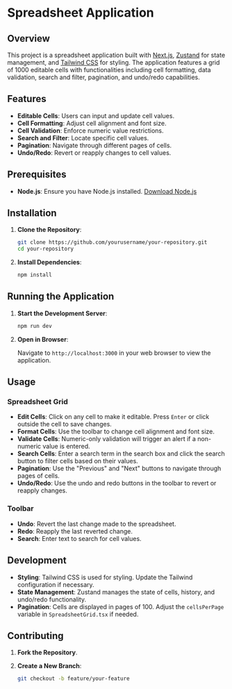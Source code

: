 # Spreadsheet Application

## Overview

This project is a spreadsheet application built with [Next.js](https://nextjs.org/), [Zustand](https://github.com/pmndrs/zustand) for state management, and [Tailwind CSS](https://tailwindcss.com/) for styling. The application features a grid of 1000 editable cells with functionalities including cell formatting, data validation, search and filter, pagination, and undo/redo capabilities.

## Features

- **Editable Cells**: Users can input and update cell values.
- **Cell Formatting**: Adjust cell alignment and font size.
- **Cell Validation**: Enforce numeric value restrictions.
- **Search and Filter**: Locate specific cell values.
- **Pagination**: Navigate through different pages of cells.
- **Undo/Redo**: Revert or reapply changes to cell values.

## Prerequisites

- **Node.js**: Ensure you have Node.js installed. [Download Node.js](https://nodejs.org/)

## Installation

1. **Clone the Repository**:

   ```bash
   git clone https://github.com/yourusername/your-repository.git
   cd your-repository
   ```

2. **Install Dependencies**:

   ```bash
   npm install
   ```

## Running the Application

1. **Start the Development Server**:

   ```bash
   npm run dev
   ```

2. **Open in Browser**:

   Navigate to `http://localhost:3000` in your web browser to view the application.

## Usage

### Spreadsheet Grid

- **Edit Cells**: Click on any cell to make it editable. Press `Enter` or click outside the cell to save changes.
- **Format Cells**: Use the toolbar to change cell alignment and font size.
- **Validate Cells**: Numeric-only validation will trigger an alert if a non-numeric value is entered.
- **Search Cells**: Enter a search term in the search box and click the search button to filter cells based on their values.
- **Pagination**: Use the "Previous" and "Next" buttons to navigate through pages of cells.
- **Undo/Redo**: Use the undo and redo buttons in the toolbar to revert or reapply changes.

### Toolbar

- **Undo**: Revert the last change made to the spreadsheet.
- **Redo**: Reapply the last reverted change.
- **Search**: Enter text to search for cell values.

## Development

- **Styling**: Tailwind CSS is used for styling. Update the Tailwind configuration if necessary.
- **State Management**: Zustand manages the state of cells, history, and undo/redo functionality.
- **Pagination**: Cells are displayed in pages of 100. Adjust the `cellsPerPage` variable in `SpreadsheetGrid.tsx` if needed.

## Contributing

1. **Fork the Repository**.
2. **Create a New Branch**:

   ```bash
   git checkout -b feature/your-feature

   ```
